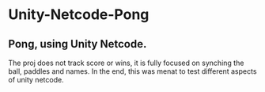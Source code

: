 # Unity-Netcode-Pong
## Pong, using Unity Netcode.

The proj does not track score or wins, it is fully focused on synching the ball, paddles and names. In the end, this was menat to test different aspects of unity netcode.
